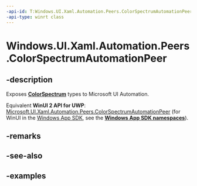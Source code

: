 ```yaml
---
-api-id: T:Windows.UI.Xaml.Automation.Peers.ColorSpectrumAutomationPeer
-api-type: winrt class
---
```


<!-- Class syntax.
public class ColorSpectrumAutomationPeer : FrameworkElementAutomationPeer, FrameworkElementAutomationPeer
-->

# Windows.UI.Xaml.Automation.Peers.ColorSpectrumAutomationPeer

## -description
Exposes **[ColorSpectrum](../windows.ui.xaml.controls.primitives/colorspectrum.md)** types to Microsoft UI Automation.

Equivalent **WinUI 2 API for UWP**: [Microsoft.UI.Xaml.Automation.Peers.ColorSpectrumAutomationPeer](/windows/winui/api/microsoft.ui.xaml.automation.peers.colorspectrumautomationpeer) (for WinUI in the [Windows App SDK](/windows/apps/windows-app-sdk/), see the **[Windows App SDK namespaces](/windows/windows-app-sdk/api/winrt/)**).

## -remarks

## -see-also

## -examples

